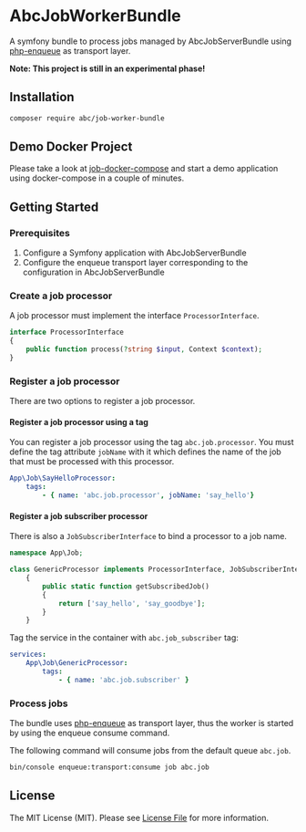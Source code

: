 # AbcJobWorkerBundle

A symfony bundle to process jobs managed by AbcJobServerBundle using [php-enqueue](https://github.com/php-enqueue/enqueue-dev) as transport layer.

**Note: This project is still in an experimental phase!**

## Installation

```bash
composer require abc/job-worker-bundle
```

## Demo Docker Project

Please take a look at [job-docker-compose](https://gitlab.com/hasc/job-docker-compose) and start a demo application using docker-compose in a couple of minutes.

## Getting Started

### Prerequisites
1. Configure a Symfony application with AbcJobServerBundle
2. Configure the enqueue transport layer corresponding to the configuration in AbcJobServerBundle

### Create a job processor

A job processor must implement the interface `ProcessorInterface`.

```php
interface ProcessorInterface
{
    public function process(?string $input, Context $context);
}
```

### Register a job processor

There are two options to register a job processor.

#### Register a job processor using a tag

You can register a job processor using the tag `abc.job.processor`. You must define the tag attribute `jobName` with it which defines the name of the job that must be processed with this processor.

```yaml
App\Job\SayHelloProcessor:
    tags:
        - { name: 'abc.job.processor', jobName: 'say_hello'}
```

#### Register a job subscriber processor

There is also a `JobSubscriberInterface` to bind a processor to a job name.

```php
namespace App\Job;

class GenericProcessor implements ProcessorInterface, JobSubscriberInterface
    {
        public static function getSubscribedJob()
        {
            return ['say_hello', 'say_goodbye'];
        }
    }
```

Tag the service in the container with `abc.job_subscriber` tag:

```yaml
services:
    App\Job\GenericProcessor:
        tags:
            - { name: 'abc.job.subscriber' }
```

### Process jobs

The bundle uses [php-enqueue](https://github.com/php-enqueue/enqueue-dev) as transport layer, thus the worker is started by using the enqueue consume command.

The following command will consume jobs from the default queue `abc.job`.

```bash
bin/console enqueue:transport:consume job abc.job
```

## License

The MIT License (MIT). Please see [License File](./LICENSE) for more information.
